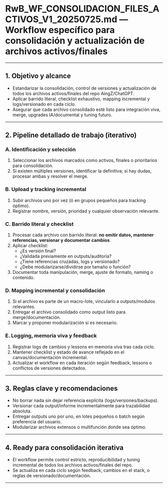 # RwB_WF_CONSOLIDACION_FILES_ACTIVOS_V1_20250725.md — Workflow específico para consolidación y actualización de archivos activos/finales

---

## 1. Objetivo y alcance
- Estandarizar la consolidación, control de versiones y actualización de todos los archivos activos/finales del repo AingZ/ChatGPT.
- Aplicar barrido literal, checklist exhaustivo, mapping incremental y logs/versionado en cada ciclo.
- Asegurar que cada archivo consolidado esté listo para integración viva, merge, upgrades IA/documental y tuning futuro.

---

## 2. Pipeline detallado de trabajo (iterativo)

### **A. Identificación y selección**
1. Seleccionar los archivos marcados como activos, finales o prioritarios para consolidación.
2. Si existen múltiples versiones, identificar la definitiva; si hay dudas, procesar ambas y resolver el merge.

### **B. Upload y tracking incremental**
1. Subir archivos uno por vez (ó en grupos pequeños para tracking óptimo).
2. Registrar nombre, versión, prioridad y cualquier observación relevante.

### **C. Barrido literal y checklist**
1. Procesar cada archivo con barrido literal: **no omitir datos, mantener referencias, versionar y documentar cambios**.
2. Aplicar checklist:
    - ¿Es versión final?
    - ¿Validada previamente en outputs/auditoría?
    - ¿Tiene referencias cruzadas, logs y versionado?
    - ¿Debe modularizarse/dividirse por tamaño o función?
3. Documentar toda manipulación, merge, ajuste de formato, naming o contenido.

### **D. Mapping incremental y consolidación**
1. Si el archivo es parte de un macro-lote, vincularlo a outputs/modulos relevantes.
2. Entregar el archivo consolidado como output listo para merge/documentación.
3. Marcar y proponer modularización si es necesario.

### **E. Logging, memoria viva y feedback**
1. Registrar logs de cambios y lessons en memoria viva tras cada ciclo.
2. Mantener checklist y estado de avance reflejado en el canvas/documentación incremental.
3. Actualizar el workflow en cada iteración según feedback, lessons o conflictos de versiones detectados.

---

## 3. Reglas clave y recomendaciones
- No borrar nada sin dejar referencia explícita (logs/versiones/backups).
- Versionar cada output/informe incrementalmente para trazabilidad absoluta.
- Entregar outputs uno por uno, en lotes pequeños o batch según preferencia del usuario.
- Modularizar archivos extensos o multifunción donde sea óptimo.

---

## 4. Ready para consolidación iterativa
- El workflow permite control estricto, reproducibilidad y tuning incremental de todos los archivos activos/finales del repo.
- Se actualiza en cada ciclo según feedback, cambios en el stack, o reglas de versionado/documentación.

---

